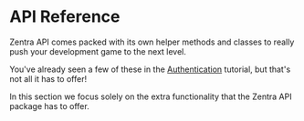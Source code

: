 # API Reference

Zentra API comes packed with its own helper methods and classes to really push your development game to the next level.

You've already seen a few of these in the [Authentication](../../api/tutorial/authentication.md) tutorial, but that's not all it has to offer!

In this section we focus solely on the extra functionality that the Zentra API package has to offer.
